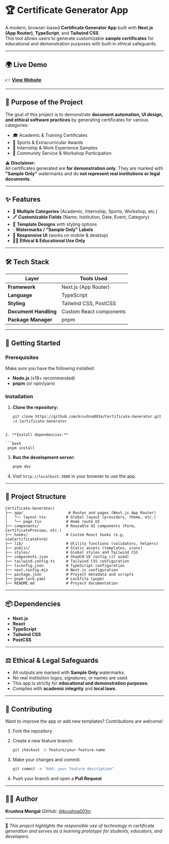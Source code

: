 
# 🏆 Certificate Generator App

A modern, browser-based **Certificate Generator App** built with **Next.js (App Router)**, **TypeScript**, and **Tailwind CSS**.  
This tool allows users to generate customizable **sample certificates** for educational and demonstration purposes with built-in ethical safeguards.

---

## 🌍 Live Demo

👉 [**View Website**](https://certificate-generator-plum.vercel.app/)

---

## 🎯 Purpose of the Project

The goal of this project is to demonstrate **document automation, UI design, and ethical software practices** by generating certificates for various categories:

- 🎓 Academic & Training Certificates  
- 🏅 Sports & Extracurricular Awards  
- 💼 Internship & Work Experience Samples  
- 👥 Community Service & Workshop Participation  

⚠️ **Disclaimer:**  
All certificates generated are **for demonstration only**. They are marked with **"Sample Only"** watermarks and do **not represent real institutions or legal documents**.

---

## ✨ Features

* 📂 **Multiple Categories** (Academic, Internship, Sports, Workshop, etc.)
* 🖊️ **Customizable Fields** (Name, Institution, Date, Event, Category)
* 🎨 **Template Designs** with styling options
* 💧 **Watermarks / "Sample Only" Labels**
* 📱 **Responsive UI** (works on mobile & desktop)
* 🧑‍🏫 **Ethical & Educational Use Only**

---

## 🛠️ Tech Stack

| Layer       | Tools Used                              |
|-------------|------------------------------------------|
| **Framework** | Next.js (App Router)                  |
| **Language**  | TypeScript                            |
| **Styling**   | Tailwind CSS, PostCSS                 |
| **Document Handling** | Custom React components        |
| **Package Manager** | pnpm                            |

---

## 🚀 Getting Started

### Prerequisites

Make sure you have the following installed:

* **Node.js** (v18+ recommended)
* **pnpm** (or npm/yarn)

### Installation

1. **Clone the repository:**

   ```bash
   git clone https://github.com/krushna001m/Certificate-Generator.git
   cd Certificate-Generator
  ```

2. **Install dependencies:**

  ```bash
   pnpm install
  ```

3. **Run the development server:**

   ```bash
   pnpm dev
   ```

4. Visit `http://localhost:3000` in your browser to use the app.

---

## 📁 Project Structure

```plaintext
Certificate-Generator/
├── app/                    # Routes and pages (Next.js App Router)
│   └── layout.tsx         # Global layout (providers, theme, etc.)
│   └── page.tsx           # Home route UI
├── components/            # Reusable UI components (Form, CertificatePreview, etc.)
├── hooks/                 # Custom React hooks (e.g. useCertificateForm)
├── lib/                   # Utility functions (validators, helpers)
├── public/                # Static assets (templates, icons)
├── styles/                # Global styles and Tailwind CSS
├── components.json        # ShadCN UI config (if used)
├── tailwind.config.ts     # Tailwind CSS configuration
├── tsconfig.json          # TypeScript configuration
├── next.config.mjs        # Next.js configuration
├── package.json           # Project metadata and scripts
├── pnpm-lock.yaml         # Lockfile (pnpm)
├── README.md              # Project documentation
```

---

## 📦 Dependencies

* **Next.js**
* **React**
* **TypeScript**
* **Tailwind CSS**
* **PostCSS**

---

## ⚖️ Ethical & Legal Safeguards

* All outputs are marked with **Sample Only** watermarks.
* No real institution logos, signatures, or names are used.
* This app is strictly for **educational and demonstration purposes**.
* Complies with **academic integrity** and **local laws**.

---

## 🤝 Contributing

Want to improve the app or add new templates? Contributions are welcome!

1. Fork the repository

2. Create a new feature branch:

   ```bash
   git checkout -b feature/your-feature-name
   ```

3. Make your changes and commit:

   ```bash
   git commit -m "Add: your feature description"
   ```

4. Push your branch and open a **Pull Request**

---

## 👨‍💻 Author

**Krushna Mengal**
GitHub: [@krushna001m](https://github.com/krushna001m)

---

📜 *This project highlights the responsible use of technology in certificate generation and serves as a learning prototype for students, educators, and developers.*



